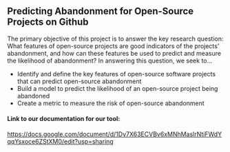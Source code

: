 ## Predicting Abandonment for Open-Source Projects on Github

The primary objective of this project is to answer the key research question: What features of open-source projects are good indicators of the projects’ abandonment, and how can these features be used to predict and measure the likelihood of abandonment? In answering this question, we seek to…

- Identify and define the key features of open-source software projects that can predict open-source abandonment
- Build a model to predict the likelihood of an open-source project being abandoned
- Create a metric to measure the risk of open-source abandonment

#### Link to our documentation for our tool: 
https://docs.google.com/document/d/1Dv7X63ECVBv6xMNhMaslrNtiFWdYqqYsxoce6ZStXM0/edit?usp=sharing

